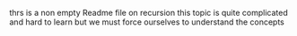 thrs is a non empty Readme file on recursion this topic is quite complicated and hard to learn but we must force ourselves to understand the concepts
